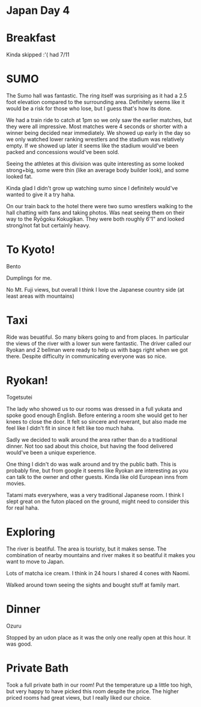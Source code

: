 # Japan Day 4

# Breakfast

Kinda skipped :'( had 7/11

# SUMO

The Sumo hall was fantastic. The ring itself was surprising as it had a 2.5 foot elevation compared to the surrounding area. Definitely seems like it would be a risk for those who lose, but I guess that's how its done.

We had a train ride to catch at 1pm so we only saw the earlier matches, but they were all impressive. Most matches were 4 seconds or shorter with a winner being decided near immediately. We showed up early in the day so we only watched lower ranking wrestlers and the stadium was relatively empty. If we showed up later it seems like the stadium would've been packed and concessions would've been sold.

Seeing the athletes at this division was quite interesting as some looked strong+big, some were thin (like an average body builder look), and some looked fat.

Kinda glad I didn't grow up watching sumo since I definitely would've wanted to give it a try haha. 

On our train back to the hotel there were two sumo wrestlers walking to the hall chatting with fans and taking photos. Was neat seeing them on their way to the Ryōgoku Kokugikan. They were both roughly 6'1" and looked strong/not fat but certainly heavy.


# To Kyoto!

Bento

Dumplings for me.

No Mt. Fuji views, but overall I think I love the Japanese country side (at least areas with mountains)

# Taxi

Ride was beuatiful. So many bikers going to and from places. In particular the views of the river with a lower sun were fantastic. The driver called our Ryokan and 2 bellman were ready to help us with bags right when we got there. Despite difficulty in communicating everyone was so nice.

# Ryokan!

Togetsutei

The lady who showed us to our rooms was dressed in a full yukata and spoke good enough English. Before entering a room she would get to her knees to close the door. It felt so sincere and reverant, but also made me feel like I didn't fit in since it felt like too much haha.

Sadly we decided to walk around the area rather than do a traditional dinner. Not too sad about this choice, but having the food delivered would've been a unique experience.

One thing I didn't do was walk around and try the public bath. This is probably fine, but from google it seems like Ryokan are interesting as you can talk to the owner and other guests. Kinda like old European inns from movies.

Tatami mats everywhere, was a very traditional Japanese room. I think I slept great on the futon placed on the ground, might need to consider this for real haha.

# Exploring

The river is beatiful. The area is touristy, but it makes sense. The combination of nearby mountains and river makes it so beatiful it makes you want to move to Japan.

Lots of matcha ice cream. I think in 24 hours I shared 4 cones with Naomi.

Walked around town seeing the sights and bought stuff at family mart.

# Dinner

Ozuru

Stopped by an udon place as it was the only one really open at this hour. It was good.

# Private Bath

Took a full private bath in our room! Put the temperature up a little too high, but very happy to have picked this room despite the price. The higher priced rooms had great views, but I really liked our choice.


